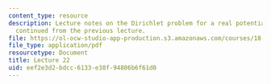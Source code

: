 ```yaml
---
content_type: resource
description: Lecture notes on the Dirichlet problem for a real potential on an interval,
  continued from the previous lecture.
file: https://ol-ocw-studio-app-production.s3.amazonaws.com/courses/18-102-introduction-to-functional-analysis-spring-2009/eef2e3d2bdcc6133e38f94806b6f61d0_MIT18_102s09_lec22.pdf
file_type: application/pdf
resourcetype: Document
title: Lecture 22
uid: eef2e3d2-bdcc-6133-e38f-94806b6f61d0
---
```

